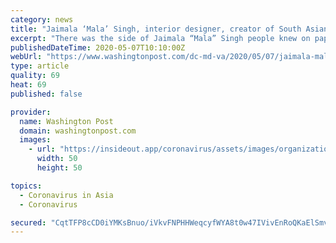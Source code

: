 ```yaml
---
category: news
title: "Jaimala ‘Mala’ Singh, interior designer, creator of South Asian garb, dies of covid-19 at 65"
excerpt: "There was the side of Jaimala “Mala” Singh people knew on paper, and it was impressive. Growing up in India, she came from the lineage of Vir Singh, a towering Sikh theologian and poet. After moving for marriage to Baltimore in 1980,"
publishedDateTime: 2020-05-07T10:10:00Z
webUrl: "https://www.washingtonpost.com/dc-md-va/2020/05/07/jaimala-mala-singh-interior-designer-creator-south-asian-garb-dies-covid-19-65/"
type: article
quality: 69
heat: 69
published: false

provider:
  name: Washington Post
  domain: washingtonpost.com
  images:
    - url: "https://insideout.app/coronavirus/assets/images/organizations/washingtonpost.com-50x50.jpg"
      width: 50
      height: 50

topics:
  - Coronavirus in Asia
  - Coronavirus

secured: "CqtTFP8cCD0iYMKsBnuo/iVkvFNPHHWeqcyfWYA8t0w47IVivEnRoQKaElSmv5hnBQMvMu0KTwpNPE7VBuy/Jr6KVeRF2DSpEkd7witFFORpFYw40Rhoty0l0dzmn/hI6SxLPKINe6EbomIKWViX2N8Sorc67yQM30Jd9SxeghrES46Y2G6U0cBG6FDcyKjN9/22MdClYeIDb+HiLhjRD3Z8M2DhX0imAEUzFtd3mTcvAWBpUoiX0oppHevkYBThIb585Otfx3PyeawIVsdppKi0rFqYRfY0ads/pMJzPfBPuXaEVN1J3nr1ew4hwFECiaw3FxWV5q7ZXXyoI4a/wALVE7Wx25Apu8s29ObKMdRrJIfVnmJehFbfiUjVRGGQNYuf56UJ9tkYa4aApzFn1lp8/Bn4lhViFC4IvordXK3Rn50C71FFcS+xCXY84UIBPI7Yn3EHpXp04FfMMxd8CPcAJkkwozqtWf18IptS8eg=;J4Qh84BUVxzqXIusJJAYYQ=="
---
```


